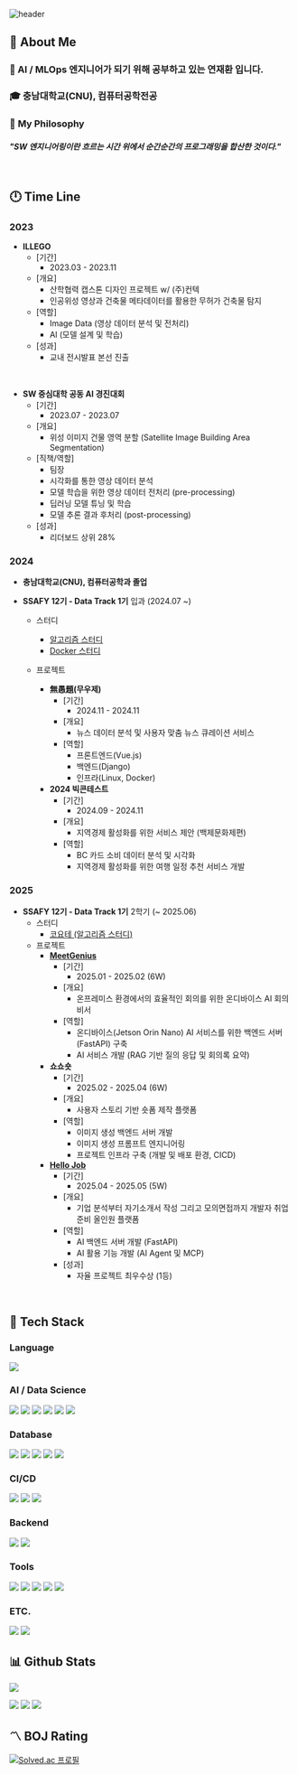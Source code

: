 <div>
  <!--Header-->
  
  ![header](https://capsule-render.vercel.app/api?type=venom&color=gradient&height=300&section=header&text=Ja-efan)
  
</div>

<div>
  <!--Body-->
  
  ## 👀 About Me
  ### 🎯 AI / MLOps 엔지니어가 되기 위해 공부하고 있는 **연재환** 입니다.<br/>
  ### :mortar_board: 충남대학교(CNU), 컴퓨터공학전공

  ### 💭 **My Philosophy**
  #### *"SW 엔지니어링이란 흐르는 시간 위에서 순간순간의 프로그래밍을 합산한 것이다."*

  <br/>
  
  ## 🕛 Time Line

  ### **2023**

  - **ILLEGO**
    - [기간]
      - 2023.03 - 2023.11
    - [개요]
      - 산학협력 캡스톤 디자인 프로젝트 w/ (주)컨텍
      - 인공위성 영상과 건축물 메타데이터를 활용한 무허가 건축물 탐지 
    - [역할]
      - Image Data (영상 데이터 분석 및 전처리)
      - AI (모델 설계 및 학습)
    - [성과]
      - 교내 전시발표 본선 진출

  <br>

  - **SW 중심대학 공동 AI 경진대회** 
    - [기간]
      - 2023.07 - 2023.07
    - [개요]
      - 위성 이미지 건물 영역 분할 (Satellite Image Building Area Segmentation)
    - [직책/역할]
      - 팀장
      - 시각화를 통한 영상 데이터 분석
      - 모델 학습을 위한 영상 데이터 전처리 (pre-processing)
      - 딥러닝 모델 튜닝 및 학습 
      - 모델 추론 결과 후처리 (post-processing)
    - [성과]
      - 리더보드 상위 28% 
  ### **2024**
  - **충남대학교(CNU), 컴퓨터공학과 졸업**
  
  - **SSAFY 12기 - Data Track 1기**  입과 (2024.07 ~)
    - 스터디
      - [알고리즘 스터디](https://github.com/Ja-efan/Algorithm_Study_TypeA)
      - [Docker 스터디](https://github.com/Ja-efan/SSAFY-Docker-Study)
      
    - 프로젝트
      - **無愚題(무우제)** 
        - [기간]
          - 2024.11 - 2024.11
        - [개요]
          - 뉴스 데이터 분석 및 사용자 맞춤 뉴스 큐레이션 서비스
        - [역할]
          - 프론트엔드(Vue.js)
          - 백엔드(Django)
          - 인프라(Linux, Docker)
      - **2024 빅콘테스트**
        - [기간]
          - 2024.09 - 2024.11
        - [개요]
          - 지역경제 활성화를 위한 서비스 제안 (백제문화제편)
        - [역할]
          - BC 카드 소비 데이터 분석 및 시각화
          - 지역경제 활성화를 위한 여행 일정 추천 서비스 개발

  ### **2025**

  - **SSAFY 12기 - Data Track 1기** 2학기 (~ 2025.06)
    - 스터디 
      - [코요테 (알고리즘 스터디)](https://github.com/Ja-efan/CoyoTe)
    - 프로젝트 
      - [**MeetGenius**](https://github.com/Ja-efan/MeetGenius)
        - [기간]
          - 2025.01 - 2025.02 (6W)
        - [개요]
          - 온프레미스 환경에서의 효율적인 회의를 위한 온디바이스 AI 회의 비서 
        - [역할]
          - 온디바이스(Jetson Orin Nano) AI 서비스를 위한 백엔드 서버(FastAPI) 구축
          - AI 서비스 개발 (RAG 기반 질의 응답 및 회의록 요약)
      - **쇼쇼숏**
        - [기간]
          - 2025.02 - 2025.04 (6W)
        - [개요]
          - 사용자 스토리 기반 숏폼 제작 플랫폼 
        - [역할]
          - 이미지 생성 백엔드 서버 개발 
          - 이미지 생성 프롬프트 엔지니어링 
          - 프로젝트 인프라 구축 (개발 및 배포 환경, CICD)
      - [**Hello Job**](https://github.com/Ja-efan/HelloJob)
        - [기간]
          - 2025.04 - 2025.05 (5W)
        - [개요]
          - 기업 분석부터 자기소개서 작성 그리고 모의면접까지 개발자 취업 준비 올인원 플랫폼
        - [역할]
          - AI 백엔드 서버 개발 (FastAPI)
          - AI 활용 기능 개발 (AI Agent 및 MCP)
        - [성과]
          - 자율 프로젝트 최우수상 (1등)


  <br/>
  
  ## 🧱 Tech Stack
  ### Language
  <!--Python-->
  <img src="https://img.shields.io/badge/Python-3776AB?logo=python&logoColor=fff"/>

  
  ### AI / Data Science
  <!--PyTorch-->
  <img src="https://img.shields.io/badge/PyTorch-EE4C2C?&logo=PyTorch&logoColor=white"/>
  <!--Hugging Face-->
  <img src="https://img.shields.io/badge/Hugging%20Face-FFD21E?logo=huggingface&logoColor=000"/>
  <!-- Scikit-learn -->
  <img src="https://img.shields.io/badge/scikitlearn-%23F7931E?logo=scikitlearn&logoColor=white">
  <!--Pandas-->
  <img src="https://img.shields.io/badge/Pandas-150458?logo=pandas&logoColor=fff)"/>
  <!--Numpy-->
  <img src="https://img.shields.io/badge/NumPy-4DABCF?logo=numpy&logoColor=fff"/>
  <!--Matplotlib-->
  <img src="https://custom-icon-badges.demolab.com/badge/Matplotlib-71D291?logo=matplotlib&logoColor=fff"/>
  
  ### Database
  <!--MySQL-->
  <img src="https://img.shields.io/badge/MySQL-4479A1?logo=mysql&logoColor=fff"/>
  <!-- MariaDB -->
  <img src="https://img.shields.io/badge/mariadb-%23003545?logo=mariadb&logoColor=white">
  <!-- PostgreSQL -->
  <img src="https://img.shields.io/badge/postgresql-%234169E1?logo=postgresql&logoColor=white">
  <!-- MongoDB -->
  <img src="https://img.shields.io/badge/mongodb-%2347A248?logo=mongodb&logoColor=white">
  <!-- ChromaDB -->
  <img src="https://img.shields.io/badge/chromadb-%2347A248?color=orange">

  ### CI/CD
  <!--Docker-->
  <img src="https://img.shields.io/badge/docker-2496ED?&logo=docker&logoColor=white"/>
  <!--GitLab CI-->
  <img src="https://img.shields.io/badge/GitLab%20CI-FC6D26?logo=gitlab&logoColor=fff"/>
  <!--GitLab CI/CD-->
  <img src="https://img.shields.io/badge/Jenkins-D24939?logo=jenkins&logoColor=white"/>

  ### Backend
  <!--FastAPI-->
  <img src="https://img.shields.io/badge/FastAPI-009485.svg?logo=fastapi&logoColor=white"/>
  <!--Django-->
  <img src="https://img.shields.io/badge/Django-092E20?&logo=Django&logoColor=white"/>
  
  ### Tools
  <!--git-->
  <img src="https://img.shields.io/badge/git-F05032?&logo=git&logoColor=white"/>
  <!--github-->
  <img src="https://img.shields.io/badge/GitHub-%23121011.svg?logo=github&logoColor=white"/>
  <!--jupyter-->
  <img src="https://img.shields.io/badge/jupyter-F37626?&logo=jupyter&logoColor=white"/>
  <!--notion-->
  <img src="https://img.shields.io/badge/notion-000000?&logo=notion&logoColor=white"/>
  <!--colab-->
  <img src="https://img.shields.io/badge/Google%20Colab-F9AB00?logo=googlecolab&logoColor=fff"/>

  ### ETC.
  <!-- Linux -->
  <img src="https://img.shields.io/badge/linux-%23FCC624?logo=linux&logoColor=white&color=orange">
  <!--Anaconda-->
  <img src="https://img.shields.io/badge/Anaconda-44A833?logo=anaconda&logoColor=fff"/>
  
  <br/>
  
  ## 📊 Github Stats
  ![](https://github-profile-summary-cards.vercel.app/api/cards/profile-details?username=Ja-efan&theme=nord_dark)

  ![](https://github-profile-summary-cards.vercel.app/api/cards/repos-per-language?username=Ja-efan&theme=nord_dark)
  ![](https://github-profile-summary-cards.vercel.app/api/cards/most-commit-language?username=Ja-efan&theme=nord_dark)
  ![](https://github-profile-summary-cards.vercel.app/api/cards/stats?username=Ja-efan&theme=nord_dark)
  

  ## 〽️ BOJ Rating
  [![Solved.ac 프로필](https://mazassumnida.wtf/api/v2/generate_badge?boj=woghks1213y)](https://solved.ac/woghks1213y)

</div>
